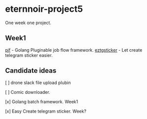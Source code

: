 # eternnoir-project5
One week one project.

## Week1

[pjf](https://github.com/eternnoir/pjf) - Golang Pluginable job flow framework.
[eztgsticker](https://github.com/eternnoir/eztgsticker) - Let create telegram sticker easier.

## Candidate ideas

[ ] drone slack file upload plubin

[ ] Comic downloader.

[x] Golang batch framework. Week1

[x] Easy Create telegram sticker. Week?
